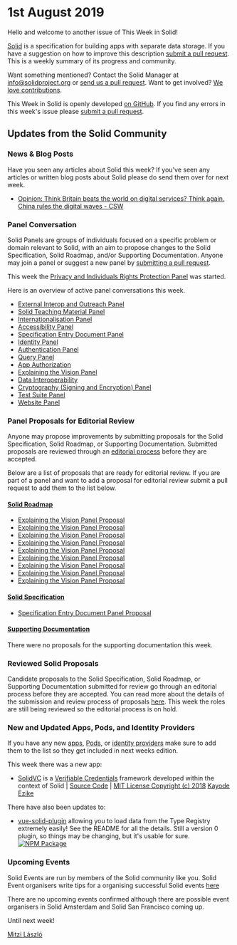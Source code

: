 # 1st August 2019

Hello and welcome to another issue of This Week in Solid!

[Solid](https://solid.github.io/information/) is a specification for building apps with separate data storage. If you have a suggestion on how to improve this description [submit a pull request](https://github.com/solid/roadmap/blob/master/what-is-solid.md). This is a weekly summary of its progress and community. 

Want something mentioned? Contact the Solid Manager at info@solidproject.org or [send us a pull request](https://github.com/solid/information/edit/master/weekly-updates/next.md). Want to get involved? [We love contributions](https://github.com/solid/information#develop).

This Week in Solid is openly developed [on GitHub](./next.md). If you find any errors in this week's issue please [submit a pull request](https://github.com/solid/information/pulls).

## Updates from the Solid Community

### News & Blog Posts
Have you seen any articles about Solid this week? If you've seen any articles or written blog posts about Solid please do send them over for next week.

* [Opinion: Think Britain beats the world on digital services? Think again. China rules the digital waves - CSW](https://civilserviceworld.com/articles/opinion/opinion-think-britain-beats-world-digital-services-think-again-china-rules-digital) 

### Panel Conversation
Solid Panels are groups of individuals focused on a specific problem or domain relevant to Solid, with an aim to propose changes to the Solid Specification, Solid Roadmap, and/or Supporting Documentation. Anyone may join a panel or suggest a new panel by [submitting a pull request](https://github.com/solid/culture/blob/master/panels.md).

This week the [Privacy and Individuals Rights Protection Panel](https://github.com/solid/culture/blob/master/panels.md#privacy-and-individuals-rights-protection-panel) was started. 

Here is an overview of active panel conversations this week. 

* [External Interop and Outreach Panel](https://github.com/solid/culture/blob/master/panels.md#external-interop-and-outreach-panel) 
* [Solid Teaching Material Panel](https://github.com/solid/culture/blob/master/panels.md#solid-teaching-material-panel)
* [Internationalisation Panel](https://github.com/solid/culture/blob/master/panels.md#internationalisation-panel)
* [Accessibility Panel](https://github.com/solid/culture/blob/master/panels.md#accessibility-panel)
* [Specification Entry Document Panel](https://github.com/solid/culture/blob/master/panels.md#specification-entry-document-panel)
* [Identity Panel](https://github.com/solid/culture/blob/master/panels.md#identity-panel)
* [Authentication Panel](https://github.com/solid/culture/blob/master/panels.md#authentication-panel)
* [Query Panel](https://github.com/solid/culture/blob/master/panels.md#query-panel) 
* [App Authorization](https://github.com/solid/culture/blob/master/panels.md#app-authorization)
* [Explaining the Vision Panel](https://github.com/solid/culture/blob/master/panels.md#explaining-the-vision-panel)
* [Data Interoperability](https://github.com/solid/culture/blob/master/panels.md#data-interoperability)
* [Cryptography (Signing and Encryption) Panel](https://github.com/solid/culture/blob/master/panels.md#cryptography-signing-and-encryption-panel)
* [Test Suite Panel](https://github.com/solid/culture/blob/master/panels.md#test-suite-panel)
* [Website Panel](https://github.com/solid/culture/blob/master/panels.md#website-panel) 

### Panel Proposals for Editorial Review 
Anyone may propose improvements by submitting proposals for the Solid Specification, Solid Roadmap, or Supporting Documentation. Submitted proposals are reviewed through an [editorial process](https://github.com/solid/culture#reviewing-proposals) before they are accepted.

Below are a list of proposals that are ready for editorial review. If you are part of a panel and want to add a proposal for editorial review submit a pull request to add them to the list below. 

#### [Solid Roadmap](https://github.com/solid/roadmap) 
* [Explaining the Vision Panel Proposal](https://github.com/solid/roadmap/pull/1) 
* [Explaining the Vision Panel Proposal](https://github.com/solid/roadmap/pull/3) 
* [Explaining the Vision Panel Proposal](https://github.com/solid/roadmap/pull/4)
* [Explaining the Vision Panel Proposal](https://github.com/solid/roadmap/pull/5)
* [Explaining the Vision Panel Proposal](https://github.com/solid/roadmap/pull/6)
* [Explaining the Vision Panel Proposal](https://github.com/solid/roadmap/pull/7)
* [Explaining the Vision Panel Proposal](https://github.com/solid/roadmap/pull/8)
* [Explaining the Vision Panel Proposal](https://github.com/solid/roadmap/pull/9)
* [Explaining the Vision Panel Proposal](https://github.com/solid/roadmap/pull/10) 

#### [Solid Specification](https://github.com/solid/specification)
* [Specification Entry Document Panel Proposal](https://github.com/solid/specification/pull/13) 

#### [Supporting Documentation](https://github.com/solid/information/tree/master/documentation)
There were no proposals for the supporting documentation this week. 

### Reviewed Solid Proposals
Candidate proposals to the Solid Specification, Solid Roadmap, or Supporting Documentation submitted for review go through an editorial process before they are accepted. You can read more about the details of the submission and review process of proposals [here](https://github.com/solid/culture#how-to-make-changes). This week the roles are still being reviewed so the editorial process is on hold. 

### New and Updated Apps, Pods, and Identity Providers
If you have any new [apps](https://github.com/solid/solid-apps), [Pods](https://github.com/solid/pods), or [identity providers](https://github.com/solid/solid-idp-list) make sure to add them to the list so they get included in next weeks edition.

This week there was a new app: 
* [SolidVC](https://github.com/kezike/solid-vc) is a [Verifiable Credentials](https://w3c.github.io/vc-data-model/) framework developed within the context of Solid | [Source Code](https://github.com/kezike/solid-vc) | [MIT License Copyright (c) 2018](https://github.com/kezike/solid-vc/blob/master/LICENSE) [Kayode Ezike](https://github.com/kezike)

There have also been updates to: 
* [vue-solid-plugin](https://github.com/JordanShurmer/vue-solid-plugin) allowing you to load data from the Type Registry extremely easily! See the README for all the details. Still a version 0 plugin, so things may be changing, but it's usable for sure. [![NPM Package](https://img.shields.io/npm/v/vue-solid-plugin.svg)](http://npmjs.com/package/vue-solid-plugin)

### Upcoming Events

Solid Events are run by members of the Solid community like you. Solid Event organisers write tips for a organising successful Solid events [here](https://github.com/solid/information/blob/master/solid-events.md)

There are no upcoming events confirmed although there are possible event organisers in Solid Amsterdam and Solid San Francisco coming up. 

Until next week!

[Mitzi László](https://github.com/Mitzi-Laszlo)
